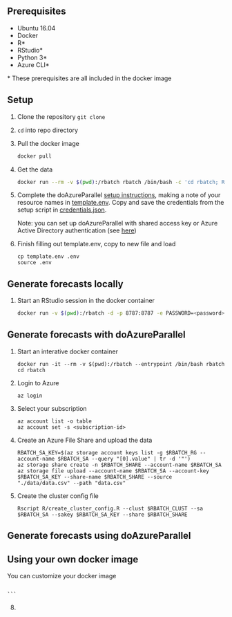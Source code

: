 
## Prerequisites

- Ubuntu 16.04
- Docker
- R*
- RStudio*
- Python 3*
- Azure CLI*

\* These prerequisites are all included in the docker image

## Setup

1. Clone the repository `git clone`
2. `cd` into repo directory
3. Pull the docker image
    ```bash
    docker pull
    ```
4. Get the data
    ```bash
    docker run --rm -v $(pwd):/rbatch rbatch /bin/bash -c 'cd rbatch; Rscript R/get_data.R' --rm
    ```
5. Complete the doAzureParallel [setup instructions](https://github.com/Azure/doAzureParallel#setup), making a note of your resource names in [template.env](./template.env). Copy and save the credentials from the setup script in [credentials.json](./credentials.json).

    Note: you can set up doAzureParallel with shared access key or Azure Active Directory authentication (see [here](https://github.com/Azure/doAzureParallel/blob/master/docs/02-getting-started-script.md))
6. Finish filling out template.env, copy to new file and load
    ```
    cp template.env .env
    source .env
    ```

## Generate forecasts locally
1. Start an RStudio session in the docker container
    ```bash
    docker run -v $(pwd):/rbatch -d -p 8787:8787 -e PASSWORD=<password> --name rbatch angusrtaylor/rbatch /init
    ```


## Generate forecasts with doAzureParallel
1. Start an interative docker container
    ```
    docker run -it --rm -v $(pwd):/rbatch --entrypoint /bin/bash rbatch
    cd rbatch
    ``` 
2. Login to Azure
    ```
    az login
    ```
3. Select your subscription
    ```
    az account list -o table
    az account set -s <subscription-id>
4. Create an Azure File Share and upload the data
    ```
    RBATCH_SA_KEY=$(az storage account keys list -g $RBATCH_RG --account-name $RBATCH_SA --query "[0].value" | tr -d '"')
    az storage share create -n $RBATCH_SHARE --account-name $RBATCH_SA
    az storage file upload --account-name $RBATCH_SA --account-key $RBATCH_SA_KEY --share-name $RBATCH_SHARE --source "./data/data.csv" --path "data.csv"
    ```
5. Create the cluster config file
    ```
    Rscript R/create_cluster_config.R --clust $RBATCH_CLUST --sa $RBATCH_SA --sakey $RBATCH_SA_KEY --share $RBATCH_SHARE
    ```

## Generate forecasts using doAzureParallel



## Using your own docker image

You can customize your docker image

```

```
    ```
8. 